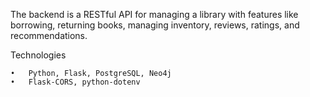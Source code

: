 The backend is a RESTful API for managing a library with features like borrowing, returning books, managing inventory, reviews, ratings, and recommendations.

Technologies

	•	Python, Flask, PostgreSQL, Neo4j
	•	Flask-CORS, python-dotenv
